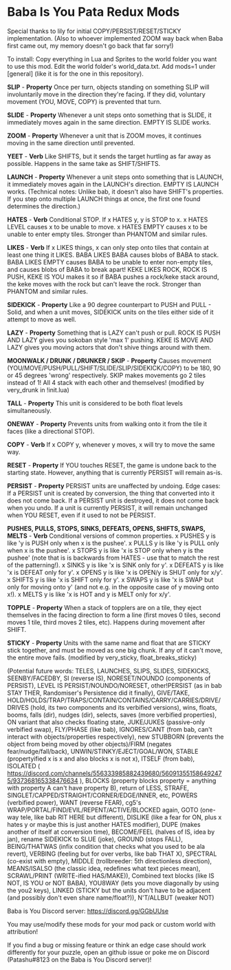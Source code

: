 # Baba Is You Pata Redux Mods

Special thanks to lily for initial COPY/PERSIST/RESET/STICKY implementation. (Also to whoever implemented ZOOM way back when Baba first came out, my memory doesn't go back that far sorry!)

To install: Copy everything in Lua and Sprites to the world folder you want to use this mod. Edit the world folder's world_data.txt. Add mods=1 under [general] (like it is for the one in this repository).

**SLIP** - __Property__ Once per turn, objects standing on something SLIP will involuntarily move in the direction they're facing. If they did, voluntary movement (YOU, MOVE, COPY) is prevented that turn.

**SLIDE** - __Property__ Whenever a unit steps onto something that is SLIDE, it immediately moves again in the same direction. EMPTY IS SLIDE works.

**ZOOM** - __Property__ Whenever a unit that is ZOOM moves, it continues moving in the same direction until prevented.

**YEET** - __Verb__ Like SHIFTS, but it sends the target hurtling as far away as possible. Happens in the same take as SHIFT/SHIFTS.

**LAUNCH** - __Property__ Whenever a unit steps onto something that is LAUNCH, it immediately moves again in the LAUNCH's direction. EMPTY IS LAUNCH works. (Technical notes: Unlike bab, it doesn't also have SHIFT's properties. If you step onto multiple LAUNCH things at once, the first one found determines the direction.)

**HATES** - __Verb__ Conditional STOP. If x HATES y, y is STOP to x. x HATES LEVEL causes x to be unable to move. x HATES EMPTY causes x to be unable to enter empty tiles. Stronger than PHANTOM and similar rules.

**LIKES** - __Verb__ If x LIKES things, x can only step onto tiles that contain at least one thing it LIKES. BABA LIKES BABA causes blobs of BABA to stack. BABA LIKES EMPTY causes BABA to be unable to enter non-empty tiles, and causes blobs of BABA to break apart! KEKE LIKES ROCK, ROCK IS PUSH, KEKE IS YOU makes it so if BABA pushes a rock/keke stack around, the keke moves with the rock but can't leave the rock. Stronger than PHANTOM and similar rules.

**SIDEKICK** - __Property__ Like a 90 degree counterpart to PUSH and PULL - Solid, and when a unit moves, SIDEKICK units on the tiles either side of it attempt to move as well.

**LAZY** - __Property__ Something that is LAZY can't push or pull. ROCK IS PUSH AND LAZY gives you sokoban style 'max 1' pushing. KEKE IS MOVE AND LAZY gives you moving actors that don't shive things around with them.

**MOONWALK / DRUNK / DRUNKER / SKIP** - __Property__ Causes movement (YOU/MOVE/PUSH/PULL/SHIFT/SLIDE/SLIP/SIDEKICK/COPY) to be 180, 90 or 45 degrees 'wrong' respectively. SKIP makes movements go 2 tiles instead of 1! All 4 stack with each other and themselves! (modified by very_drunk in !init.lua)

**TALL** - __Property__ This unit is considered to be both float levels simultaneously.

**ONEWAY** - __Property__ Prevents units from walking onto it from the tile it faces (like a directional STOP).

**COPY** - __Verb__ If x COPY y, whenever y moves, x will try to move the same way.

**RESET** - __Property__ If YOU touches RESET, the game is undone back to the starting state. However, anything that is currently PERSIST will remain as-is.

**PERSIST** - __Property__ PERSIST units are unaffected by undoing. Edge cases: If a PERSIST unit is created by conversion, the thing that converted into it does not come back. If a PERSIST unit is destroyed, it does not come back when you undo. If a unit is currently PERSIST, it will remain unchanged when YOU RESET, even if it used to not be PERSIST.

**PUSHES, PULLS, STOPS, SINKS, DEFEATS, OPENS, SHIFTS, SWAPS, MELTS** - __Verb__ Conditional versions of common properties. x PUSHES y is like 'y is PUSH only when x is the pushee'. x PULLS y is like 'y is PULL only when x is the pushee'. x STOPS y is like 'x is STOP only when y is the pushee' (note that is is backwards from HATES - use that to match the rest of the patterning!). x SINKS y is like 'x is SINK only for y'. x DEFEATS y is like 'x is DEFEAT only for y'. x OPENS y is like 'x is OPEN/y is SHUT only for x/y'. x SHIFTS y is like 'x is SHIFT only for y'. x SWAPS y is like 'x is SWAP but only for moving onto y' (and not e.g. in the opposite case of y moving onto x!). x MELTS y is like 'x is HOT and y is MELT only for x/y'.

**TOPPLE** - __Property__ When a stack of topplers are on a tile, they eject themselves in the facing direction to form a line (first moves 0 tiles, second moves 1 tile, third moves 2 tiles, etc). Happens during movement after SHIFT.

**STICKY** - __Property__ Units with the same name and float that are STICKY stick together, and must be moved as one big chunk. If any of it can't move, the entire move fails. (modified by very_sticky, float_breaks_sticky)

(Potential future words: TELES, LAUNCHES, SLIPS, SLIDES, SIDEKICKS, SEENBY/FACEDBY, SI (reverse IS), NORESET/NOUNDO (components of PERSIST), LEVEL IS PERSIST/NOUNDO/NORESET, other!PERSIST (as in bab STAY THER, Randomiser's Persistence did it finally), GIVE/TAKE, HOLD/HOLDS/TRAP/TRAPS/CONTAIN/CONTAINS/CARRY/CARRIES/DRIVE/DRIVES (hold, its two components and its verbified versions), wins, floats, booms, falls (dir), nudges (dir), selects, saves (more verbified properties), ON variant that also checks floating state, JUKE/JUKES (passive-only verbified swap), FLY/PHASE (like bab), IGNORES/CANT (from bab, can't interact with objects/properties respectively), new STUBBORN (prevents the object from being moved by other objects)/FIRM (negates fear/nudge/fall/back), UNWIN/STINKY/EJECT/GOAL/WON, STABLE (propertyified x is x and also blocks x is not x), ITSELF (from bab), ISOLATED ( https://discord.com/channels/556333985882439680/560913551586492475/937368165338476634 ), BLOCKS (property blocks property = anything with property A can't have property B), return of LESS, STRAFE, SINGLET/CAPPED/STRAIGHT/CORNER/EDGE/INNER, etc, POWERS (verbified power), WANT (reverse FEAR), cg5's WRAP/PORTAL/FIND/EVIL/REPENT/ACTIVE/BLOCKED again, GOTO (one-way tele, like bab RIT HERE but different), DISLIKE (like a fear for ON, plus x hates y or maybe this is just another HATES modifier), DUPE (makes another of itself at conversion time), BECOME/FEEL (halves of IS, idea by jan), rename SIDEKICK to SLUE (joke), GROUND (stops FALL), BEING/THATWAS (infix condition that checks what you used to be ala revert), VERBING (feeling but for over verbs, like bab THAT X), SPECTRAL (co-exist with empty), MIDDLE (trollbreeder: 5th directionless direction), MEANS/ISALSO (the classic idea, redefines what text pieces mean), SCRAWL/PRINT (WRITE-ified HAS/MAKE)), Combined text blocks (like IS NOT, IS YOU or NOT BABA), YOU8WAY (lets you move diagonally by using the you2 keys), LINKED (STICKY but the units don't have to be adjacent (and possibly don't even share name/float?)), N'T/ALLBUT (weaker NOT)

Baba is You Discord server: https://discord.gg/GGbUUse

You may use/modify these mods for your mod pack or custom world with attribution!

If you find a bug or missing feature or think an edge case should work differently for your puzzle, open an github issue or poke me on Discord (Patashu#8123 on the Baba is You Discord server)!
